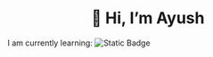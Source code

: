 <h1 align="center">👋 Hi, I’m Ayush</h1>
I am currently learning: <img alt="Static Badge" src="https://img.shields.io/badge/C%2B%2B-blue?logo=c%2B%2B">
